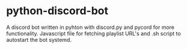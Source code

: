 # python-discord-bot
A discord bot written in pyhton with discord.py and pycord for more functionality.
Javascript file for fetching playlist URL's and .sh script to autostart the bot systemd.
